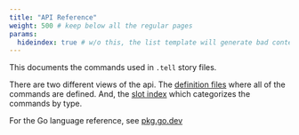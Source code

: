 ```yaml
---
title: "API Reference"
weight: 500 # keep below all the regular pages
params:
  hideindex: true # w/o this, the list template will generate bad content
---
```


This documents the commands used in <code>.tell</code> story files. 

There are two different views of the api. The [definition files](/api/idl) where all of the commands are defined. And, the [slot index](/api/slot) which categorizes the commands by type.

For the Go language reference, see <a href="https://pkg.go.dev/git.sr.ht/~ionous/tapestry">pkg.go.dev</a>

